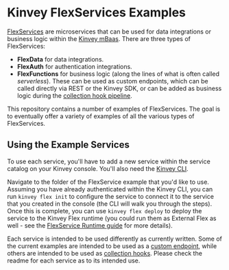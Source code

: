 # Kinvey FlexServices Examples

[FlexServices](https://devcenter.kinvey.com/html5/guides/flex-services) are microservices that can be used for data integrations or business logic within the [Kinvey mBaas](https://www.kinvey.com/). There are three types of FlexServices:

* **FlexData** for data integrations.
* **FlexAuth** for authentication integrations.
* **FlexFunctions** for business logic (along the lines of what is often called _serverless_). These can be used as custom endpoints, which can be called directly via REST or the Kinvey SDK, or can be added as business logic during the [collection hook pipeline](https://devcenter.kinvey.com/html5/reference/business-logic/reference.html#CollectionHookPipeline).

This repository contains a number of examples of FlexServices. The goal is to eventually offer a variety of examples of all the various types of FlexServices.

## Using the Example Services

To use each service, you'll have to add a new service within the service catalog on your Kinvey console. You'll also need the [Kinvey CLI](https://www.npmjs.com/package/kinvey-cli).

Navigate to the folder of the FlexService example that you'd like to use. Assuming you have already authenticated within the Kinvey CLI, you can run `kinvey flex init` to configure the service to connect it to the service that you created in the console (the CLI will walk you through the steps). Once this is complete, you can use `kinvey flex deploy` to deploy the service to the Kinvey Flex runtime (you could run them as External Flex as well - see the [FlexService Runtime guide](https://devcenter.kinvey.com/rest/guides/flexservice-runtime) for more details).

Each service is intended to be used differently as currently written. Some of the current examples are intended to be used as a [custom endpoint](https://devcenter.kinvey.com/rest/guides/business-logic#custom-endpoints), while others are intended to be used as [collection hooks](https://devcenter.kinvey.com/rest/guides/business-logic#collection-hooks). Please check the readme for each service as to its intended use.